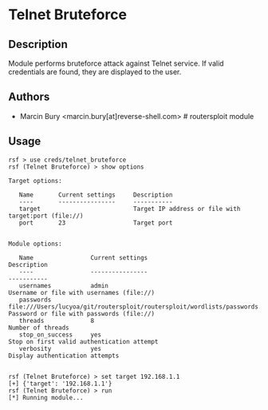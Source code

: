 # Telnet Bruteforce

## Description
Module performs bruteforce attack against Telnet service. If valid credentials are found, they are displayed to the user.

## Authors
* Marcin Bury <marcin.bury[at]reverse-shell.com> # routersploit module

## Usage
```
rsf > use creds/telnet_bruteforce
rsf (Telnet Bruteforce) > show options

Target options:

   Name       Current settings     Description
   ----       ----------------     -----------
   target                          Target IP address or file with target:port (file://)
   port       23                   Target port


Module options:

   Name                Current settings                                                               Description
   ----                ----------------                                                               -----------
   usernames           admin                                                                          Username or file with usernames (file://)
   passwords           file:///Users/lucyoa/git/routersploit/routersploit/wordlists/passwords.txt     Password or file with passwords (file://)
   threads             8                                                                              Number of threads
   stop_on_success     yes                                                                            Stop on first valid authentication attempt
   verbosity           yes                                                                            Display authentication attempts


rsf (Telnet Bruteforce) > set target 192.168.1.1
[+] {'target': '192.168.1.1'}
rsf (Telnet Bruteforce) > run
[*] Running module...
```
